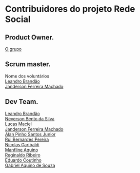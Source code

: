 ﻿# Contribuidores do projeto Rede Social

## Product Owner.  
[O grupo](https://www.facebook.com/groups/1318495538253871/)
## Scrum master.
Nome dos voluntários  
[Leandro Brandão](https://github.com/LeandroMeuGitHub) <br>
[Janderson Ferreira Machado](https://github.com/developmentlibrary)

## Dev Team.
[Leandro Brandão](https://github.com/LeandroMeuGitHub) <br>
[Neverson Bento da Silva](https://github.com/Dersaun)<br>
[Lucas Maciel](https://github.com/lucasmaciel1996)<br>
[Janderson Ferreira Machado](https://github.com/developmentlibrary)<br>
[Alan Pinho Santos Junior](https://github.com/Alanpsj/)<br>
[Rui Bernardes Pereira](https://github.com/vortexti)<br>
[Nícolas Garibaldi](https://github.com/niknows)<br>
[Manfline Aquino](https://github.com/Manfline)<br>
[Reginaldo Ribeiro](https://github.com/drahko)<br>
[Eduardo Coutinho](https://github.com/Educolt)<br>
[Gabriel Aquino de Souza](https://github.com/gabrielaquinosouza)<br>


